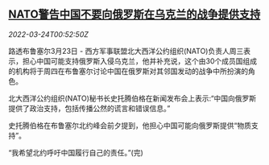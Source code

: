 <!--1648083663000-->
[NATO警告中国不要向俄罗斯在乌克兰的战争提供支持](https://cn.reuters.com/article/nato-warning-china-russia-0323-wedn-idCNKCS2LL024)
------

<div><i>2022-03-24T00:52:50Z</i></div><p>路透布鲁塞尔3月23日 - 西方军事联盟北大西洋公约组织(NATO)负责人周三表示，担心中国可能支持俄罗斯入侵乌克兰，他并补充说，这个由30个成员国组成的机构将于周四在布鲁塞尔讨论中国在俄罗斯对其邻国发动的战争中所扮演的角色。</p><p>北大西洋公约组织(NATO)秘书长史托腾伯格在新闻发布会上表示:“中国向俄罗斯提供了政治支持，包括传播公然的谎言和错误信息。”</p><p>史托腾伯格在布鲁塞尔北约峰会前夕提到，他担心中国可能向俄罗斯提供“物质支持”。</p><p>“我希望北约呼吁中国履行自己的责任。”(完)</p>
